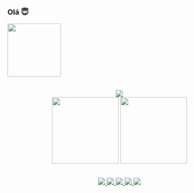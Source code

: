 ### Olá 😇
<div>
  <img width="120" height="120" src="https://media.giphy.com/media/iE4e5c8ExJUhdhvSiw/giphy.gif">

  ## 
  
<div align="center">
  <a href="https://skillicons.dev">
    <img src="https://skillicons.dev/icons?i=java,js,html,css,git" />
  </a>
</div>
<div align="center">
  <img height="150cm" src="https://github-readme-stats.vercel.app/api?username=KyyKelvin&show_icons=true&hide=contribs,prs&cache_seconds=86400&theme=midnight-purple">
  <img height="150cm" src="https://github-readme-stats.vercel.app/api/top-langs/?username=KyyKelvin&repo=github-readme-stats&cache_seconds=86400&theme=midnight-purple">
</div>

## 
<div align="center">
  <a href="mailto:kelvin.augusto@alunos.ifsuldeminas.edu.br">
    <img src="https://img.shields.io/badge/Gmail-D14836?style=for-the-badge&logo=gmail&logoColor=white" target="_blank">
  </a>
  <a href="https://www.instagram.com/kelvin_kyy/" target="_blank">
    <img src="https://img.shields.io/badge/Instagram-E4405F?style=for-the-badge&logo=instagram&logoColor=white" target="_blank">
  </a>
  <a href="#" target="_blank">
    <img src="https://img.shields.io/badge/LinkedIn-0077B5?style=for-the-badge&logo=linkedin&logoColor=white" target="_blank">
  </a>
  <a href="https://open.spotify.com/user/qjawj84kfti7rol4hfq1p9mzf?si=82cf91d50583460d" target="_blank">
    <img src="https://img.shields.io/badge/Spotify-1ED760?&style=for-the-badge&logo=spotify&logoColor=white" target="_blank">
  </a>
  <a href="https://discord.com/channels/@me" target="_blank">
    <img src="https://img.shields.io/badge/Discord-7289DA?style=for-the-badge&logo=discord&logoColor=white" target="_blank">
  </a>
</div>

